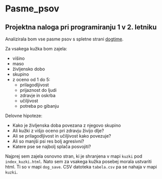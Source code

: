 # Pasme_psov
## Projektna naloga pri programiranju 1 v 2. letniku

Analizirala bom vse pasme psov s spletne strani [dogtime](https://dogtime.com/dog-breeds/profiles).

Za vsakega kužka bom zajela:
* višino
* maso
* življensko dobo
* skupino
* z oceno od 1 do 5:
    * prilagodljivost
    * prijaznost do ljudi
    * zdravje in oskrba
    * učiljivost
    * potreba po gibanju

Delovne hipoteze:
* Kako je življenska doba povezana z njegovo skupino
* Ali kužki z višjo oceno pri zdravju živijo dlje?
* Ali se prilagodljivost in učiljivost kako povezuje?
* Ali so manjši psi res bolj agresivni?
* Katere pse se najbolj splača posvojiti?

Najprej sem zajela osnovno stran, ki je shranjena v mapi `kuzki` pod `index_kuzki.html`. Nato sem za vsakega kužka posebej morala ustvariti html. Ti so v mapi `dog_save`. CSV datoteka `tabela.csv` pa se nahaja v mapi `kuzki`.
